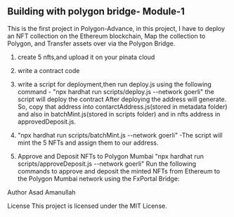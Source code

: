 ## Building with polygon bridge- Module-1

This is the first project in Polygon-Advance, in this project, I have to deploy an NFT collection on the Ethereum blockchain, Map the collection to Polygon, and Transfer assets over via the Polygon Bridge.

1. create 5 nfts,and upload it on your pinata cloud

2. write a contract code

3. write a script for deployment,then run deploy.js using the following command - "npx hardhat run scripts/deploy.js --network goerli" the script will deploy the contract
    After deploying the address will generate. So, copy that address into contarctAddress.js(stored in metadata folder) and also in batchMint.js(stored in scripts folder) and in nfts address in approvedDeposit.js.

4. "npx hardhat run scripts/batchMint.js --network goerli" -The script will mint the 5 NFTs and assign them to our address.

5. Approve and Deposit NFTs to Polygon Mumbai "npx hardhat run scripts/approveDeposit.js --network goerli"
Run the following commands to approve and deposit the minted NFTs from Ethereum to the Polygon Mumbai network using the FxPortal Bridge:


Author
Asad Amanullah

License
This project is licensed under the MIT License.
